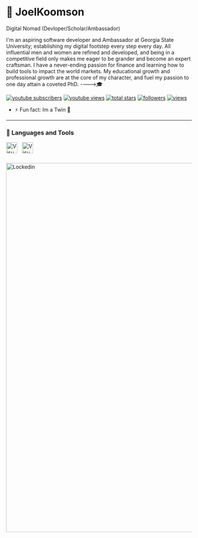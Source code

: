 # 🧩 JoelKoomson

Digital Nomad (Devloper/Scholar/Ambassador)

I'm an aspiring software developer and Ambassador at Georgia State University; establishing my digital footstep every step every day. All influential men and women are refined and developed, and being in a competitive field only makes me eager to be grander and become an expert craftsman. I have a never-ending passion for finance and learning how to build tools to impact the world markets. My educational growth and professional growth are at the core of my character, and fuel my passion to one day attain a coveted PhD. ---->🎓

<!-- Social badges section -->
<!-- Badges with custom icons - https://github.com/DenverCoder1/custom-icon-badges -->
<!-- View counter - https://github.com/DenverCoder1/Simple-View-Counter -->
<p align="left">
  <a href="https://www.youtube.com/c/DevProTips?sub_confirmation=1">
    <img alt="youtube subscribers" title="Subscribe to my YouTube channel" src="https://freshidea.com/jonah/app/youtube-stats-badges/subscribers-badge.php"/></a>
  <a href="https://www.youtube.com/c/DevProTips">
    <img alt="youtube views" title="YouTube views" src="https://freshidea.com/jonah/app/youtube-stats-badges/view-count-badge.php"/></a> 
  <a href="https://github.com/DenverCoder1?tab=repositories&sort=stargazers">
    <img alt="total stars" title="Total stars on GitHub" src="https://custom-icon-badges.demolab.com/github/stars/DenverCoder1?color=55960c&style=for-the-badge&labelColor=488207&logo=star"/></a>
  <a href="https://github.com/DenverCoder1?tab=followers">
    <img alt="followers" title="Follow me on Github" src="https://custom-icon-badges.demolab.com/github/followers/DenverCoder1?color=236ad3&labelColor=1155ba&style=for-the-badge&logo=person-add&label=Follow&logoColor=white"/></a>
  <a href="https://github.com/DenverCoder1/Simple-View-Counter">
    <img alt="views" title="GitHub profile views" src="https://freshidea.com/jonah/app/DenverCoder1-profile-views"/></a>
</p>

- ⚡ Fun fact: Im a Twin 👬
---
### 🧰 Languages and Tools
<img align="left" alt="Visual Studio Code" width="30px" src="https://djeqr6to3dedg.cloudfront.net/repo-logos/library/python/live/logo-1720462259584.png" style="padding-right:10px;" />
<img align="left" alt="Visual Studio Code" width="30px" src="https://ih1.redbubble.net/image.5332351349.5787/raf,360x360,075,t,fafafa:ca443f4786.u3.jpg" style="padding-right:10px;" />

<br />






#


<img align="left" alt="Lockedin" width="1000px"  src= "https://github.com/user-attachments/assets/eee3d7de-365f-4a05-ac5d-99c22488e609" style="padding-right:150px;" />
